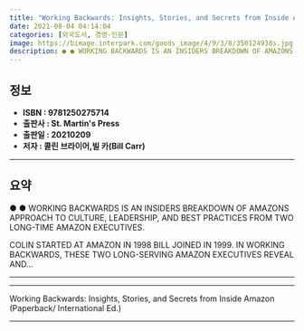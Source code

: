 ```yaml
---
title: "Working Backwards: Insights, Stories, and Secrets from Inside Amazon (Paperback/ International Ed.)"
date: 2021-08-04 04:14:04
categories: [외국도서, 경영-인문]
image: https://bimage.interpark.com/goods_image/4/9/3/8/350124938s.jpg
description: ● ● WORKING BACKWARDS IS AN INSIDERS BREAKDOWN OF AMAZONS APPROACH TO CULTURE, LEADERSHIP, AND BEST PRACTICES FROM TWO LONG-TIME AMAZON EXECUTIVES. COLIN STA
---
```


## **정보**

- **ISBN : 9781250275714**
- **출판사 : St. Martin's Press**
- **출판일 : 20210209**
- **저자 : 콜린 브라이어,빌 카(Bill Carr)**

------



## **요약**

●  ●  WORKING BACKWARDS IS AN INSIDERS BREAKDOWN OF AMAZONS APPROACH TO CULTURE, LEADERSHIP, AND BEST PRACTICES FROM TWO LONG-TIME AMAZON EXECUTIVES.

COLIN STARTED AT AMAZON IN 1998 BILL JOINED IN 1999. IN WORKING BACKWARDS, THESE TWO LONG-SERVING AMAZON EXECUTIVES REVEAL AND... 

------



------


Working Backwards: Insights, Stories, and Secrets from Inside Amazon (Paperback/ International Ed.) 

------


